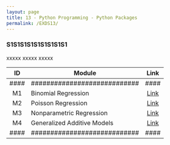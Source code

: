 ```yaml
---
layout: page
title: 13 - Python Programming - Python Packages
permalink: /EXDS13/
---
```


<h3>S1S1S1S1S1S1S1S1S1</h3>

xxxxx xxxxx xxxxx

| ID | Module                     |Link|
|:--:|----------------------------|:--:|
|####|############################|####|
| M1 | Binomial Regression        |[Link](/03-MSDS-Courses/MSDS09/M1/)|
| M2 | Poisson Regression         |[Link](/03-MSDS-Courses/MSDS09/M2/)|
| M3 | Nonparametric Regression   |[Link](/03-MSDS-Courses/MSDS09/M3/)|
| M4 | Generalized Additive Models|[Link](/03-MSDS-Courses/MSDS09/M4/)|
|####|############################|####|

